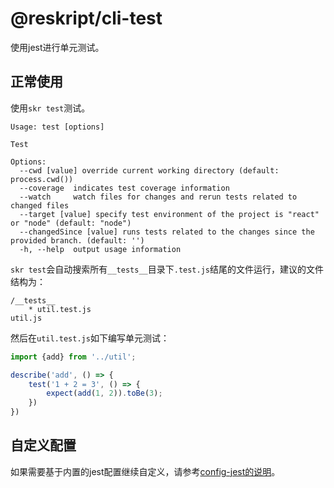 # @reskript/cli-test

使用jest进行单元测试。

## 正常使用

使用`skr test`测试。

```
Usage: test [options]

Test

Options:
  --cwd [value] override current working directory (default: process.cwd())
  --coverage  indicates test coverage information
  --watch     watch files for changes and rerun tests related to changed files
  --target [value] specify test environment of the project is "react" or "node" (default: "node")
  --changedSince [value] runs tests related to the changes since the provided branch. (default: '')
  -h, --help  output usage information
```

`skr test`会自动搜索所有`__tests__`目录下`.test.js`结尾的文件运行，建议的文件结构为：

```
/__tests__
    * util.test.js
util.js
```

然后在`util.test.js`如下编写单元测试：

```js
import {add} from '../util';

describe('add', () => {
    test('1 + 2 = 3', () => {
        expect(add(1, 2)).toBe(3);
    })
})
```

## 自定义配置

如果需要基于内置的jest配置继续自定义，请参考[config-jest的说明](../config-jest)。
